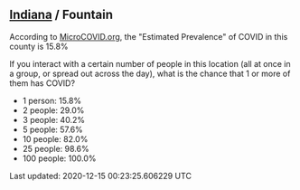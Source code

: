 
## [Indiana](/united-states/indiana) / Fountain

According to [MicroCOVID.org](http://microcovid.org),
the "Estimated Prevalence" of COVID in this county is 15.8%

If you interact with a certain number of people in this location
(all at once in a group, or spread out across the day), what is the chance that
1 or more of them has COVID?

- 1 person: 15.8%
- 2 people: 29.0%
- 3 people: 40.2%
- 5 people: 57.6%
- 10 people: 82.0%
- 25 people: 98.6%
- 100 people: 100.0%

Last updated: 2020-12-15 00:23:25.606229 UTC
